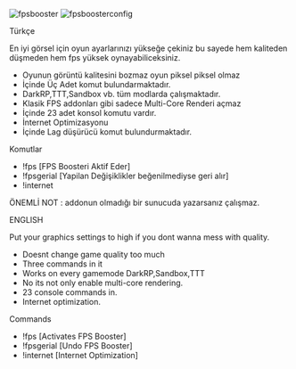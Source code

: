 ![fpsbooster](https://user-images.githubusercontent.com/26165265/52517353-675f9f00-2c4b-11e9-8ffa-49f78c83196d.jpg)
![fpsboosterconfig](![fpsbooster](https://user-images.githubusercontent.com/26165265/52517353-675f9f00-2c4b-11e9-8ffa-49f78c83196d.jpg))



Türkçe 

En iyi görsel için oyun ayarlarınızı yükseğe çekiniz bu sayede hem kaliteden düşmeden hem fps yüksek oynayabiliceksiniz.

* Oyunun görüntü kalitesini bozmaz oyun piksel piksel olmaz
* İçinde Üç Adet komut bulundarmaktadır.
* DarkRP,TTT,Sandbox vb. tüm modlarda çalışmaktadır.
* Klasik FPS addonları gibi sadece Multi-Core Renderi açmaz
* İçinde 23 adet konsol komutu vardır.
* İnternet Optimizasyonu 
* İçinde Lag düşürücü komut bulundurmaktadır.


Komutlar 

* !fps [FPS Boosteri Aktif Eder]
* !fpsgerial [Yapilan Değişiklikler beğenilmediyse geri alır]
* !internet

ÖNEMLİ NOT : addonun olmadığı bir sunucuda yazarsanız çalışmaz.




ENGLISH 

Put your graphics settings to high if you dont wanna mess with quality.

* Doesnt change game quality too much
* Three commands in it
* Works on every gamemode DarkRP,Sandbox,TTT
* No its not only enable multi-core rendering.
* 23 console commands in.
* Internet optimization.


Commands

* !fps [Activates FPS Booster]
* !fpsgerial [Undo FPS Booster]
* !internet [Internet Optimization]


